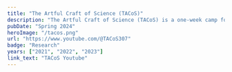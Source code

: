 ```yaml
---
title: "The Artful Craft of Science (TACoS)"
description: "The Artful Craft of Science (TACoS) is a one-week camp for rising 5th and 6th graders hosted by the University of Wyoming. I contributed to and led the camp’s computer science and engineering courses, which was part of a series of hands-on, five-day classes designed to explore the intersection of art and science."
pubDate: "Spring 2024"
heroImage: "/tacos.png"
url: "https://www.youtube.com/@TACoS307"
badge: "Research"
years: ["2021", "2022", "2023"]
link_text: "TACoS Youtube"
---
```


